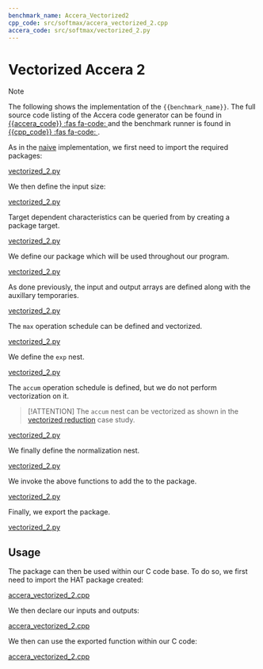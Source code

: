 ```yaml
---
benchmark_name: Accera_Vectorized2
cpp_code: src/softmax/accera_vectorized_2.cpp
accera_code: src/softmax/vectorized_2.py
---
```

# Vectorized Accera 2

> [!Note]
> The following shows the implementation of the `{{benchmark_name}}`.
> The full source code listing of the Accera code generator can be found in  [{{accera_code}} :fas fa-code: ]({{accera_code}}) and the benchmark runner is found in [{{cpp_code}} :fas fa-code: ]({{cpp_code}}).
 
 
As in the [naive](naive.md) implementation, we first need to import the required packages:

[vectorized_2.py](vectorized_2.py ':include :type=code python :fragment=import-package')

We then define the input size:

[vectorized_2.py](vectorized_2.py ':include :type=code python :fragment=declare-input-length')

Target dependent characteristics can be queried from by creating a package target.

[vectorized_2.py](vectorized_2.py ':include :type=code python :fragment=declare-target')

We define our package which will be used throughout our program.

[vectorized_2.py](vectorized_2.py ':include :type=code python :fragment=declare-package')

As done previously, the input and output arrays are defined along with the auxillary temporaries.

[vectorized_2.py](vectorized_2.py ':include :type=code python :fragment=declare-arrays')

The `max` operation schedule can be defined and vectorized.

[vectorized_2.py](vectorized_2.py ':include :type=code python :fragment=max')

We define the `exp` nest.

[vectorized_2.py](vectorized_2.py ':include :type=code python :fragment=exp')


The `accum` operation schedule is defined, but we do not perform vectorization on it.

> [!ATTENTION]
> The `accum` nest can be vectorized as shown in the [vectorized reduction](../reduction/vectorized.md) case study.

[vectorized_2.py](vectorized_2.py ':include :type=code python :fragment=accum')

We finally define the normalization nest.

[vectorized_2.py](vectorized_2.py ':include :type=code python :fragment=div')

We invoke the above functions to add the to the package.

[vectorized_2.py](vectorized_2.py ':include :type=code python :fragment=add-to-package')

Finally, we export the package.

[vectorized_2.py](vectorized_2.py ':include :type=code python :fragment=export-package')

## Usage

The package can then be used within our C code base.
To do so, we first need to import the HAT package created:

[accera_vectorized_2.cpp](accera_vectorized_2.cpp ':include :type=code cpp :fragment=import-hat')

We then declare our inputs and outputs:

[accera_vectorized_2.cpp](accera_vectorized_2.cpp ':include :type=code cpp :fragment=declare-io')

We then can use the exported function within our C code:

[accera_vectorized_2.cpp](accera_vectorized_2.cpp ':include :type=code cpp :fragment=use-function')